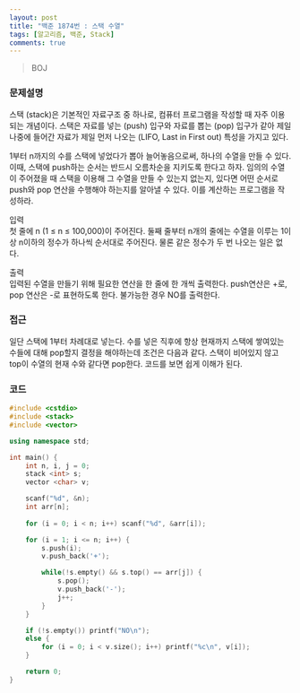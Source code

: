 ```yaml
---
layout: post
title: "백준 1874번 : 스택 수열"
tags: [알고리즘, 백준, Stack]
comments: true
---
```


> BOJ  

### 문제설명  
스택 (stack)은 기본적인 자료구조 중 하나로, 컴퓨터 프로그램을 작성할 때 자주 이용되는 개념이다. 스택은 자료를 넣는 (push) 입구와 자료를 뽑는 (pop) 입구가 같아 제일 나중에 들어간 자료가 제일 먼저 나오는 (LIFO, Last in First out) 특성을 가지고 있다.  

1부터 n까지의 수를 스택에 넣었다가 뽑아 늘어놓음으로써, 하나의 수열을 만들 수 있다. 이때, 스택에 push하는 순서는 반드시 오름차순을 지키도록 한다고 하자. 임의의 수열이 주어졌을 때 스택을 이용해 그 수열을 만들 수 있는지 없는지, 있다면 어떤 순서로 push와 pop 연산을 수행해야 하는지를 알아낼 수 있다. 이를 계산하는 프로그램을 작성하라.  

입력  
첫 줄에 n (1 ≤ n ≤ 100,000)이 주어진다. 둘째 줄부터 n개의 줄에는 수열을 이루는 1이상 n이하의 정수가 하나씩 순서대로 주어진다. 물론 같은 정수가 두 번 나오는 일은 없다.  

출력  
입력된 수열을 만들기 위해 필요한 연산을 한 줄에 한 개씩 출력한다. push연산은 +로, pop 연산은 -로 표현하도록 한다. 불가능한 경우 NO를 출력한다.  

### 접근  
일단 스택에 1부터 차례대로 넣는다. 수를 넣은 직후에 항상 현재까지 스택에 쌓여있는 수들에 대해 pop할지 결정을 해야하는데 조건은 다음과 같다. 스택이 비어있지 않고 top이 수열의 현재 수와 같다면 pop한다. 코드를 보면 쉽게 이해가 된다.  

### 코드  
~~~c++
#include <cstdio>
#include <stack>
#include <vector>

using namespace std;

int main() {
    int n, i, j = 0;
    stack <int> s;
    vector <char> v;

    scanf("%d", &n);
    int arr[n];
    
    for (i = 0; i < n; i++) scanf("%d", &arr[i]);

    for (i = 1; i <= n; i++) {
        s.push(i);
        v.push_back('+');

        while(!s.empty() && s.top() == arr[j]) {
            s.pop();
            v.push_back('-');
            j++;
        }
    }

    if (!s.empty()) printf("NO\n");
    else {
        for (i = 0; i < v.size(); i++) printf("%c\n", v[i]);
    }

    return 0;
}
~~~